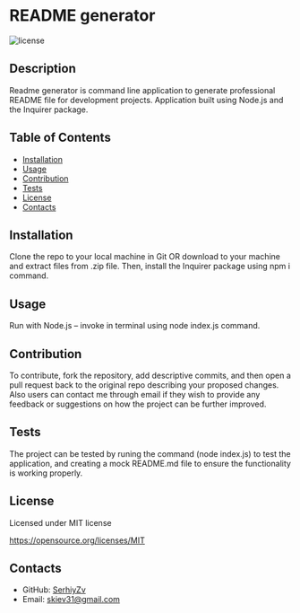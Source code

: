 # README generator

  ![license](https://img.shields.io/static/v1?label=license&message=MIT&color=brightgreen)

  ## Description
  Readme generator is command line application to generate professional README file for development projects. Application built using Node.js and the Inquirer package.

  ## Table of Contents

  * [Installation](#installation)
  * [Usage](#usage)
  * [Contribution](#contribution)
  * [Tests](#test)
  * [License](#license)
  * [Contacts](#contacts)
  
  ## Installation
  Clone the repo to your local machine in Git OR download to your machine and extract files from .zip file. Then, install the Inquirer package using npm i command.

  ## Usage
  Run with Node.js – invoke in terminal using node index.js command.

  ## Contribution
  To contribute, fork the repository, add descriptive commits, and then open a pull request back to the original repo describing your proposed changes.
Also users can contact me through email if they wish to provide any feedback or suggestions on how the project can be further improved.

  ## Tests
  The project can be tested by runing the command (node index.js) to test the application, and creating a mock README.md file to ensure the functionality is working properly.

  ## License
  Licensed under MIT license

  https://opensource.org/licenses/MIT

  ## Contacts
  * GitHub: [SerhiyZv](https://github.com/SerhiyZv)
  * Email: [skiev31@gmail.com](mailto:skiev31@gmail.com)
